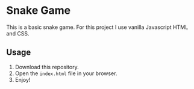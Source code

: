 # Snake Game
This is a basic snake game. For this project I use vanilla Javascript HTML and CSS.


## Usage
  1. Download this repository.
  2. Open the `index.html` file in your browser.
  3. Enjoy!
